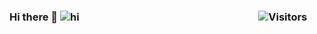 ### Hi there 👋 <img src="https://user-images.githubusercontent.com/1303154/88677602-1635ba80-d120-11ea-84d8-d263ba5fc3c0.gif" width="28px" alt="hi">&nbsp;&nbsp;&nbsp;&nbsp;&nbsp;&nbsp;&nbsp;&nbsp;&nbsp;&nbsp;&nbsp;&nbsp;&nbsp;&nbsp;&nbsp;&nbsp;&nbsp;&nbsp;&nbsp;&nbsp;&nbsp;&nbsp;&nbsp;&nbsp;&nbsp;&nbsp;&nbsp;&nbsp;&nbsp;&nbsp;&nbsp;&nbsp;&nbsp;&nbsp;&nbsp;&nbsp;&nbsp;&nbsp;&nbsp;&nbsp;&nbsp;&nbsp;&nbsp;&nbsp;&nbsp;&nbsp;&nbsp;&nbsp;&nbsp;&nbsp;&nbsp;&nbsp;&nbsp;&nbsp;&nbsp;&nbsp;&nbsp;&nbsp;&nbsp;&nbsp;&nbsp;&nbsp;&nbsp;&nbsp;&nbsp;&nbsp;&nbsp;&nbsp;&nbsp;&nbsp;&nbsp;&nbsp;&nbsp;&nbsp;![Visitors](https://visitor-badge.laobi.icu/badge?page_id=mood404.mood404)

<!--
**mood404/mood404** is a ✨ _special_ ✨ repository because its `README.md` (this file) appears on your GitHub profile.

Here are some ideas to get you started:

- 🔭 I’m currently working on ...
- 🌱 I’m currently learning ...
- 👯 I’m looking to collaborate on ...
- 🤔 I’m looking for help with ...
- 💬 Ask me about ...
- 📫 How to reach me: ...
- 😄 Pronouns: ...
- ⚡ Fun fact: ...
--


## Hi, I am Şefik Efe aka f4T1H21 <img src="https://user-images.githubusercontent.com/1303154/88677602-1635ba80-d120-11ea-84d8-d263ba5fc3c0.gif" width="28px" alt="hi">&nbsp;&nbsp;&nbsp;&nbsp;&nbsp;&nbsp;&nbsp;&nbsp;&nbsp;&nbsp;&nbsp;&nbsp;&nbsp;&nbsp;&nbsp;&nbsp;&nbsp;&nbsp;&nbsp;&nbsp;&nbsp;&nbsp;&nbsp;&nbsp;&nbsp;&nbsp;&nbsp;&nbsp;&nbsp;&nbsp;&nbsp;&nbsp;&nbsp;&nbsp;&nbsp;&nbsp;&nbsp;&nbsp;&nbsp;&nbsp;&nbsp;&nbsp;&nbsp;&nbsp;&nbsp;&nbsp;&nbsp;&nbsp;&nbsp;&nbsp;&nbsp;&nbsp;&nbsp;&nbsp;&nbsp;&nbsp;&nbsp;&nbsp;&nbsp;&nbsp;&nbsp;&nbsp;&nbsp;&nbsp;&nbsp;&nbsp;&nbsp;&nbsp;&nbsp;&nbsp;&nbsp;&nbsp;&nbsp;&nbsp;![Visitors](https://visitor-badge.laobi.icu/badge?page_id=mood404.mood404)

[![LinkedIn](https://img.shields.io/badge/_%C5%9Eefik%20Efe-0A66C2.svg?style=flat&logo=linkedin&logoColor=white)](https://www.linkedin.com/in/şefik-efe/)
[![Github](https://img.shields.io/badge/_f4T1H21-181717.svg?style=flat&logo=github&logoColor=white&link=https://github.com/f4T1H21/)](https://github.com/f4T1H21/)
[![Twitter](https://img.shields.io/badge/_f4T1H21-1da1f2.svg?style=flat&logo=twitter&logoColor=white&link=https://twitter.com/f4T1H21)](https://twitter.com/f4T1H21)
[![HackTheBox](https://img.shields.io/badge/_f4T1H21-9FEF00.svg?style=flat&logo=hackthebox&logoColor=white&link=https://app.hackthebox.eu/profile/184235)](https://app.hackthebox.eu/profile/184235)
[![Hackerone](https://img.shields.io/badge/_f4T1H21-494649.svg?style=flat&logo=hackerone&logoColor=white&link=https://hackerone.com/f4t1h?type=user)](https://hackerone.com/f4T1H21?type=user)
[![BuyMeaCoffee](https://img.shields.io/badge/_f4T1H21-FFDD00.svg?style=flat&logo=buymeacoffee&logoColor=white&link=https://www.buymeacoffee.com/f4T1H21)](https://www.buymeacoffee.com/f4T1H21)
[![YouTube](https://img.shields.io/badge/_Siber%20G%C3%BCvenlik%20T%C3%BCrk%C3%A7e-FF0000.svg?style=flat&logo=youtube&logoColor=white&link=https://www.youtube.com/channel/UChFCLkYhKx15kioYSfNfoyg)](https://www.youtube.com/channel/UChFCLkYhKx15kioYSfNfoyg)

### Technologies I'm dealing with

[![Python](https://img.shields.io/badge/_python-3776AB.svg?style=for-the-badge&logo=python&labelColor=black)](#)
[![Bash](https://img.shields.io/badge/_bash-4EAA25.svg?style=for-the-badge&logo=gnubash&labelColor=black)](#)
[![Arch](https://img.shields.io/badge/_arch-3776AB.svg?style=for-the-badge&logo=archlinux&labelColor=black)](#)
[![Debian](https://img.shields.io/badge/_debian-A81D33.svg?style=for-the-badge&logo=debian&labelColor=black&logoColor=A81D33)](#)
[![Raspberry Pi](https://img.shields.io/badge/_raspberry_pi-A22846.svg?style=for-the-badge&logo=raspberrypi&labelColor=black&logoColor=A22846)](#)
[![ESP32](https://img.shields.io/badge/_esp32-E7352C.svg?style=for-the-badge&logo=espressif&labelColor=black)](#)

### My Hack The Box writeups: https://git.io/htb-writeups
<a href=https://www.buymeacoffee.com/f4T1H21><img src="https://github.com/f4T1H21/f4T1H21/blob/main/support.png" width="221" height="40" alt="Support"></a>

![f4T1H21's Github Stats](https://github-readme-stats.vercel.app/api?username=f4T1H21&show_icons=true&theme=algolia&count_private=true&hide=prs)

<br>

___─ Written by f4T1H21 ─___



>
